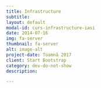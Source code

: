 ```yaml
---
title: Infrastructure
subtitle:
layout: default
modal-id: curs-infrastructure-iasi
date: 2014-07-16
img: fa-server
thumbnail: fa-server
alt: image-alt
project-date: Toamnă 2017
client: Start Bootstrap
category: dev-do-not-show
description:

---
```

